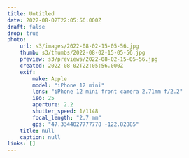 ```yaml
---
title: Untitled
date: 2022-08-02T22:05:56.000Z
draft: false
drop: true
photo:
    url: s3/images/2022-08-02-15-05-56.jpg
    thumb: s3/thumbs/2022-08-02-15-05-56.jpg
    preview: s3/previews/2022-08-02-15-05-56.jpg
    created: 2022-08-02T22:05:56.000Z
    exif:
        make: Apple
        model: "iPhone 12 mini"
        lens: "iPhone 12 mini front camera 2.71mm f/2.2"
        iso: 25
        aperture: 2.2
        shutter_speed: 1/1148
        focal_length: "2.7 mm"
        gps: "47.3344027777778 -122.82885"
    title: null
    caption: null
links: []
---
```

